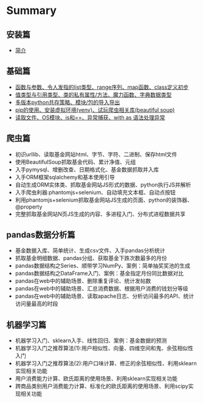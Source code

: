 # Summary

## 安装篇

* [简介](README.md)

## 基础篇

* [函数与参数、令人发指的list类型、range序列、map函数、class定义初步](ji-chu-pian/guan-jian-zi-can-shu-3001-ling-ren-fa-zhi-de-list-lei-xing-3001-range-xu-lie-3001-map-han-shu-3001-class-ding-yi-chu-bu.md)
* [值类型与引用类型、类的私有属性/方法、魔力函数、字典数据类型](ji-chu-pian/zi-fu-chuan-de-bu-ke-bian-xing-3001-lei-de-si-you-shu-xing-3001-te-shu-shu-xing-3001-zi-dian-shu-ju-lei-xing.md)
* [多版本python共存策略、模块/包的导入导出](ji-chu-pian/duo-ban-ben-python-gong-cun-3001-mo-kuai-3001-bao-de-dao-ru-3001-locals-globals-sys-path-de-zuo-yong.md)
* [pip的使用、安装虚拟环境\(venv\)、试玩爬虫相关库\(beautiful soup\)](ji-chu-pian/pipde-shi-yong-3001-an-zhuang-xunihuan-588328-venv-3001-shi-wan-pa-chong-xiang-guan-5e9328-beautiful-soup.md)
* [读取文件、OS模块、is和==、异常捕获、with as 语法处理异常](ji-chu-pian/du-qu-wen-jian-3001-os-mo-kuai-3001-is-548c3d3d-3001-yi-chang-chu-bu-3001-with-as-yu-fa-chu-li-yi-chang.md)

## 爬虫篇

* 初识urllib、读取基金网站html、字节、字符、二进制、保存html文件
* 使用BeautifulSoup抓取基金代码、累计净值、元组
* 入手pymysql、增删改查、日期格式化、基金数据抓取并入库 
* 入手ORM框架sqlalchemy和基本使用引导
* 自动生成ORM实体类、抓取基金网站JS形式的数据、python执行JS并解析
* 入手爬虫利器:phantomjs+selenium、自动填充文本框、自动点按钮
* 利用phantomjs+selenium抓取基金网站JS生成的页面、python的装饰器、@property
* 完整抓取基金网站N页JS生成的内容、多进程入门、分布式进程数据共享

## pandas数据分析篇

* 基金数据入库、简单统计、生成csv文件、入手pandas分析统计
* 抓取基金明细数据、pandas分组、获取基金下跌次数最多的月份
* pandas数据结构之Series、顺带学习NumPy、案例：简单抽奖奖池的生成
* pandas数据结构之DataFrame入门、案例：基金指定月份同比数据对比
* pandas在web中的辅助场景、删除重复评论、统计发帖数 
* pandas在web中的辅助场景、汇总消费数据、根据用户消费的钱划分等级
* pandas在web中的辅助场景、读取apache日志、分析访问最多的API、统计访问量最高的时段 

## 机器学习篇

* 机器学习入门、sklearn入手、线性回归、案例：基金数据的预测
* 机器学习入门之推荐算法\(1\):用户相似性、向量、四维空间和鬼、余弦相似性入门
* 机器学习入门之推荐算法\(2\):用户口味计算、修正的余弦相似性、利用sklearn实现相关功能
* 用户消费能力计算、欧氏距离的使用场景、利用sklearn实现相关功能
* 跨商品类别用户消费能力计算、标准化的欧氏距离的使用场景、利用scipy实现相关功能

